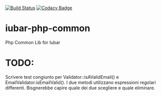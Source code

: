 [![Build Status](https://travis-ci.com/iubar/iubar-php-common.svg?branch=master)](https://travis-ci.com/iubar/iubar-php-common)
[![Codacy Badge](https://api.codacy.com/project/badge/Grade/bec6af275a4d4ab19e3692e1759b5f38)](https://www.codacy.com/manual/Iubar/iubar-php-common?utm_source=github.com&amp;utm_medium=referral&amp;utm_content=iubar/iubar-php-common&amp;utm_campaign=Badge_Grade)

# iubar-php-common
Php Common Lib for Iubar

# TODO:
Scrivere test congiunto per Validator::isAValidEmail() e EmailValidator.isEmailValid().
I due metodi utilizzano espressioni regolari differenti. Bisgnerebbe capire quale dei due scegliere e quale eliminare.


